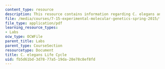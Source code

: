 ```yaml
---
content_type: resource
description: This resource contains information regarding C. elegans anatomy.
file: /media/courses/7-15-experimental-molecular-genetics-spring-2015/fb5d61bd3d7877a519da28e78c8ef8fd_MIT7_15S15_life_cycle.pdf
file_type: application/pdf
learning_resource_types:
- Labs
ocw_type: OCWFile
parent_title: Labs
parent_type: CourseSection
resourcetype: Document
title: C. elegans Life Cycle
uid: fb5d61bd-3d78-77a5-19da-28e78c8ef8fd
---
```

